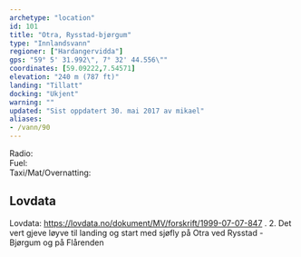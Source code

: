 ```yaml
---
archetype: "location"
id: 101
title: "Otra, Rysstad-bjørgum"
type: "Innlandsvann"
regioner: ["Hardangervidda"]
gps: "59° 5' 31.992\", 7° 32' 44.556\""
coordinates: [59.09222,7.54571]
elevation: "240 m (787 ft)"
landing: "Tillatt"
docking: "Ukjent"
warning: ""
updated: "Sist oppdatert 30. mai 2017 av mikael"
aliases:
- /vann/90
---
```


Radio:\
Fuel:\
Taxi/Mat/Overnatting:

## Lovdata

Lovdata: https://lovdata.no/dokument/MV/forskrift/1999-07-07-847 .  2. Det vert gjeve løyve til landing og start med sjøfly på Otra ved Rysstad - Bjørgum og på Flårenden
